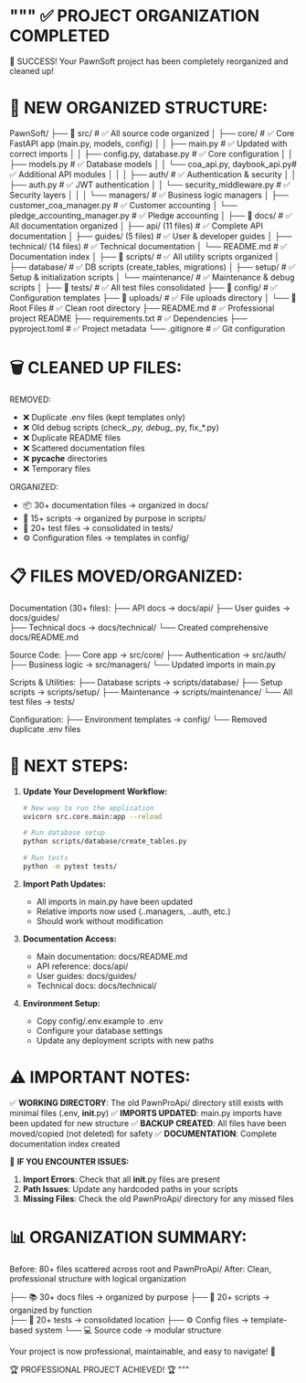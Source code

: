 """
✅ PROJECT ORGANIZATION COMPLETED
=================================

🎉 SUCCESS! Your PawnSoft project has been completely reorganized and cleaned up!

📁 NEW ORGANIZED STRUCTURE:
===========================

PawnSoft/
├── 📂 src/                           # ✅ All source code organized
│   ├── core/                         # ✅ Core FastAPI app (main.py, models, config)
│   │   ├── main.py                   # ✅ Updated with correct imports
│   │   ├── config.py, database.py   # ✅ Core configuration
│   │   ├── models.py                 # ✅ Database models
│   │   └── coa_api.py, daybook_api.py# ✅ Additional API modules
│   │
│   ├── auth/                         # ✅ Authentication & security
│   │   ├── auth.py                   # ✅ JWT authentication
│   │   └── security_middleware.py    # ✅ Security layers
│   │
│   └── managers/                     # ✅ Business logic managers
│       ├── customer_coa_manager.py   # ✅ Customer accounting
│       └── pledge_accounting_manager.py # ✅ Pledge accounting
│
├── 📂 docs/                          # ✅ All documentation organized
│   ├── api/ (11 files)               # ✅ Complete API documentation
│   ├── guides/ (5 files)             # ✅ User & developer guides
│   ├── technical/ (14 files)         # ✅ Technical documentation
│   └── README.md                     # ✅ Documentation index
│
├── 📂 scripts/                       # ✅ All utility scripts organized
│   ├── database/                     # ✅ DB scripts (create_tables, migrations)
│   ├── setup/                        # ✅ Setup & initialization scripts
│   └── maintenance/                  # ✅ Maintenance & debug scripts
│
├── 📂 tests/                         # ✅ All test files consolidated
├── 📂 config/                        # ✅ Configuration templates
├── 📂 uploads/                       # ✅ File uploads directory
│
└── 📁 Root Files                     # ✅ Clean root directory
    ├── README.md                     # ✅ Professional project README
    ├── requirements.txt              # ✅ Dependencies
    ├── pyproject.toml               # ✅ Project metadata
    └── .gitignore                   # ✅ Git configuration

🗑️ CLEANED UP FILES:
====================

REMOVED:
- ❌ Duplicate .env files (kept templates only)
- ❌ Old debug scripts (check_*.py, debug_*.py, fix_*.py)
- ❌ Duplicate README files
- ❌ Scattered documentation files
- ❌ __pycache__ directories
- ❌ Temporary files

ORGANIZED:
- 📦 30+ documentation files → organized in docs/
- 🔧 15+ scripts → organized by purpose in scripts/
- 🧪 20+ test files → consolidated in tests/
- ⚙️ Configuration files → templates in config/

📋 FILES MOVED/ORGANIZED:
=========================

Documentation (30+ files):
├── API docs → docs/api/
├── User guides → docs/guides/  
├── Technical docs → docs/technical/
└── Created comprehensive docs/README.md

Source Code:
├── Core app → src/core/
├── Authentication → src/auth/
├── Business logic → src/managers/
└── Updated imports in main.py

Scripts & Utilities:
├── Database scripts → scripts/database/
├── Setup scripts → scripts/setup/
├── Maintenance → scripts/maintenance/
└── All test files → tests/

Configuration:
├── Environment templates → config/
└── Removed duplicate .env files

🚀 NEXT STEPS:
==============

1. **Update Your Development Workflow:**
   ```bash
   # New way to run the application
   uvicorn src.core.main:app --reload
   
   # Run database setup
   python scripts/database/create_tables.py
   
   # Run tests
   python -m pytest tests/
   ```

2. **Import Path Updates:**
   - All imports in main.py have been updated
   - Relative imports now used (..managers, ..auth, etc.)
   - Should work without modification

3. **Documentation Access:**
   - Main documentation: docs/README.md
   - API reference: docs/api/
   - User guides: docs/guides/
   - Technical docs: docs/technical/

4. **Environment Setup:**
   - Copy config/.env.example to .env
   - Configure your database settings
   - Update any deployment scripts with new paths

⚠️ IMPORTANT NOTES:
===================

✅ **WORKING DIRECTORY**: The old PawnProApi/ directory still exists with minimal files (.env, __init__.py)
✅ **IMPORTS UPDATED**: main.py imports have been updated for new structure
✅ **BACKUP CREATED**: All files have been moved/copied (not deleted) for safety
✅ **DOCUMENTATION**: Complete documentation index created

🔧 **IF YOU ENCOUNTER ISSUES:**

1. **Import Errors**: Check that all __init__.py files are present
2. **Path Issues**: Update any hardcoded paths in your scripts
3. **Missing Files**: Check the old PawnProApi/ directory for any missed files

📊 **ORGANIZATION SUMMARY:**
===========================

Before: 80+ files scattered across root and PawnProApi/
After:  Clean, professional structure with logical organization

├── 📚 30+ docs files → organized by purpose
├── 🔧 20+ scripts → organized by function  
├── 🧪 20+ tests → consolidated location
├── ⚙️ Config files → template-based system
└── 💻 Source code → modular structure

Your project is now professional, maintainable, and easy to navigate! 🎉

🏆 PROFESSIONAL PROJECT ACHIEVED! 🏆
"""